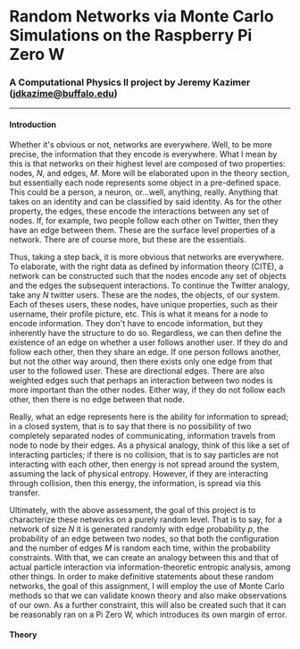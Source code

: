 # Random Networks via Monte Carlo Simulations on the Raspberry Pi Zero W

### A Computational Physics II project by Jeremy Kazimer (jdkazime@buffalo.edu)

---

#### Introduction

Whether it's obvious or not, networks are everywhere.  Well, to be more precise, the information that they encode is everywhere.  What I mean by this is that networks on their highest level are composed of two properties:  nodes,  $N$, and edges, $M$.  More will be elaborated upon in the theory section, but essentially each node represents some object in a pre-defined space.  This could be a person, a neuron, or...well, anything, really.  Anything that takes on an identity and can be classified by said identity.   As for the other property, the edges, these encode the interactions between any set of nodes.  If, for example, two people follow each other on Twitter, then they have an edge between them.  These are the surface level properties of a network.  There are of course more, but these are the essentials.

Thus, taking a step back, it is more obvious that networks are everywhere.  To elaborate, with the right data as defined by information theory (CITE), a network can be constructed such that the nodes encode any set of objects and the edges the subsequent interactions.   To continue the Twitter analogy, take any $N$ twitter users.  These are the nodes, the objects, of our system.  Each of theses users, these nodes, have unique properties, such as their username, their profile picture, etc.  This is what it means for a node to encode information.  They don't have to encode information, but they inherently have the structure to do so.  Regardless, we can then define the existence of an edge on whether a user follows another user.  If they do and follow each other, then they share an edge.  If one person follows another, but not the other way around, then there exists only one edge from that user to the followed user.  These are directional edges.  There are also weighted edges such that perhaps an interaction between two nodes is more important than the other nodes.  Either way, if they do not follow each other, then there is no edge between that node.   

Really, what an edge represents here is the ability for information to spread; in a closed system, that is to say that there is no possibility of two completely separated nodes of communicating, information travels from node to node by their edges.  As a physical analogy, think of this like a set of interacting particles; if there is no collision, that is to say particles are not interacting with each other, then energy is not spread around the system, assuming the lack of physical entropy.   However, if they are interacting through collision, then this energy, the information, is spread via this transfer.  

Ultimately, with the above assessment, the goal of this project is to characterize these networks on a purely random level.  That is to say, for a network of size $N$ it is generated randomly with edge probability $p$, the probability of an edge between two nodes, so that both the configuration and the number of edges $M$ is random each time, within the probability constraints.   With that, we can create an analogy between this and that of actual particle interaction via information-theoretic entropic analysis, among other things.  In order to make definitive statements about these random networks, the goal of this assignment, I will employ the use of Monte Carlo methods so that we can validate known theory and also make observations of our own.   As a further constraint, this will also be created such that it can be reasonably ran on a Pi Zero W, which introduces its own margin of error.



#### Theory

